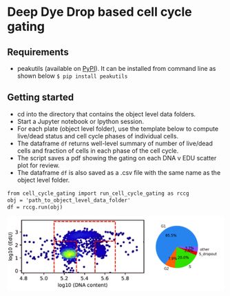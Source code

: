 # Deep Dye Drop based cell cycle gating

## Requirements
* peakutils (available on [PyPI](https://pypi.python.org/pypi/PeakUtils)). It can be installed from command line as shown below
`$ pip install peakutils`

## Getting started
* cd into the directory that contains the object level data folders. 
* Start a Jupyter notebook or Ipython session.
* For each plate (object level folder), use the template below to compute live/dead status and cell cycle phases of individual cells.
* The dataframe `df` returns well-level summary of number of live/dead cells and fraction of cells in each phase of the cell cycle.
* The script saves a pdf showing the gating on each DNA v EDU scatter plot for review. 
* The dataframe `df` is also saved as a .csv file with the same name as the object level folder.
``` 
from cell_cycle_gating import run_cell_cycle_gating as rccg
obj = 'path_to_object_level_data_folder'
df = rccg.run(obj)
```    

![Alt text](example_plots/example_plot.jpg?raw=true "Title")
